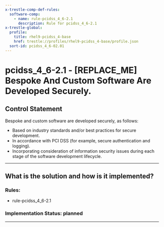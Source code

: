 ```yaml
---
x-trestle-comp-def-rules:
  software-comp:
    - name: rule-pcidss_4_6-2.1
      description: Rule for pcidss_4_6-2.1
x-trestle-global:
  profile:
    title: rhel9-pcidss_4-base
    href: trestle://profiles/rhel9-pcidss_4-base/profile.json
  sort-id: pcidss_4_6-02.01
---
```


# pcidss_4_6-2.1 - \[REPLACE_ME\] Bespoke And Custom Software Are Developed Securely.

## Control Statement

Bespoke and custom software are developed securely, as follows:
- Based on industry standards and/or best practices for secure development.
- In accordance with PCI DSS (for example, secure authentication and logging).
- Incorporating consideration of information security issues during each stage of the
software development lifecycle.

______________________________________________________________________

## What is the solution and how is it implemented?

<!-- For implementation status enter one of: implemented, partial, planned, alternative, not-applicable -->

<!-- Note that the list of rules under ### Rules: is read-only and changes will not be captured after assembly to JSON -->

<!-- Add control implementation description here for control: pcidss_4_6-2.1 -->

### Rules:

  - rule-pcidss_4_6-2.1

### Implementation Status: planned

______________________________________________________________________
